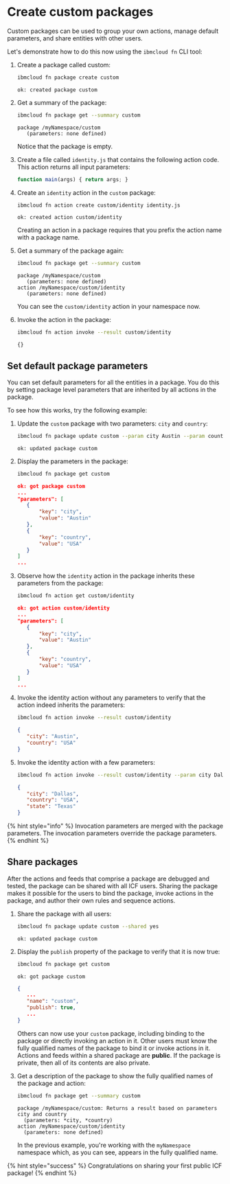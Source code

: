 <!--
#
# Licensed to the Apache Software Foundation (ASF) under one or more
# contributor license agreements.  See the NOTICE file distributed with
# this work for additional information regarding copyright ownership.
# The ASF licenses this file to You under the Apache License, Version 2.0
# (the "License"); you may not use this file except in compliance with
# the License.  You may obtain a copy of the License at
#
#     http://www.apache.org/licenses/LICENSE-2.0
#
# Unless required by applicable law or agreed to in writing, software
# distributed under the License is distributed on an "AS IS" BASIS,
# WITHOUT WARRANTIES OR CONDITIONS OF ANY KIND, either express or implied.
# See the License for the specific language governing permissions and
# limitations under the License.
#
-->

# Create custom packages

Custom packages can be used to group your own actions, manage default parameters, and share entities with other users.

Let's demonstrate how to do this now using the `ibmcloud fn` CLI tool:

1. Create a package called custom:

   ```bash
   ibmcloud fn package create custom
   ```

   ```text
   ok: created package custom
   ```

2. Get a summary of the package:

   ```bash
   ibmcloud fn package get --summary custom
   ```

   ```text
   package /myNamespace/custom
      (parameters: none defined)
   ```

   Notice that the package is empty.

3. Create a file called `identity.js` that contains the following action code. This action returns all input parameters:

   ```javascript
   function main(args) { return args; }
   ```

4. Create an `identity` action in the `custom` package:

   ```bash
   ibmcloud fn action create custom/identity identity.js
   ```

   ```text
   ok: created action custom/identity
   ```

   Creating an action in a package requires that you prefix the action name with a package name.

5. Get a summary of the package again:

   ```bash
   ibmcloud fn package get --summary custom
   ```

   ```text
   package /myNamespace/custom
      (parameters: none defined)
   action /myNamespace/custom/identity
      (parameters: none defined)
   ```

   You can see the `custom/identity` action in your namespace now.

6. Invoke the action in the package:

   ```bash
   ibmcloud fn action invoke --result custom/identity
   ```

   ```text
   {}
   ```

## Set default package parameters

You can set default parameters for all the entities in a package. You do this by setting package level parameters that are inherited by all actions in the package.

To see how this works, try the following example:

1. Update the `custom` package with two parameters: `city` and `country`:

   ```bash
   ibmcloud fn package update custom --param city Austin --param country USA
   ```

   ```text
   ok: updated package custom
   ```

2. Display the parameters in the package:


   ```bash
   ibmcloud fn package get custom
   ```

   ```json
   ok: got package custom
   ...
   "parameters": [
      {
          "key": "city",
          "value": "Austin"
      },
      {
          "key": "country",
          "value": "USA"
      }
   ]
   ...
   ```

3. Observe how the `identity` action in the package inherits these parameters from the package:

   ```bash
   ibmcloud fn action get custom/identity
   ```

   ```json
   ok: got action custom/identity
   ...
   "parameters": [
      {
          "key": "city",
          "value": "Austin"
      },
      {
          "key": "country",
          "value": "USA"
      }
   ]
   ...
   ```

3. Invoke the identity action without any parameters to verify that the action indeed inherits the parameters:

   ```bash
   ibmcloud fn action invoke --result custom/identity
   ```

   ```json
   {
      "city": "Austin",
      "country": "USA"
   }
   ```

4. Invoke the identity action with a few parameters:

   ```bash
   ibmcloud fn action invoke --result custom/identity --param city Dallas --param state Texas
   ```

   ```json
   {
      "city": "Dallas",
      "country": "USA",
      "state": "Texas"
   }
   ```

{% hint style="info" %}
Invocation parameters are merged with the package parameters. The invocation parameters override the package parameters.
{% endhint %}

## Share packages

After the actions and feeds that comprise a package are debugged and tested, the package can be shared with all ICF users. Sharing the package makes it possible for the users to bind the package, invoke actions in the package, and author their own rules and sequence actions.

1. Share the package with all users:

   ```bash
   ibmcloud fn package update custom --shared yes
   ```

   ```text
   ok: updated package custom
   ```

2. Display the `publish` property of the package to verify that it is now true:

   ```bash
   ibmcloud fn package get custom
   ```

   ```text
   ok: got package custom
   ```

   ```json
   {
      ...
      "name": "custom",
      "publish": true,
      ...
   }
   ```

   Others can now use your `custom` package, including binding to the package or directly invoking an action in it. Other users must know the fully qualified names of the package to bind it or invoke actions in it. Actions and feeds within a shared package are **public**. If the package is private, then all of its contents are also private.

3. Get a description of the package to show the fully qualified names of the package and action:

   ```bash
   ibmcloud fn package get --summary custom
   ```

   ```text
   package /myNamespace/custom: Returns a result based on parameters city and country
     (parameters: *city, *country)
   action /myNamespace/custom/identity
     (parameters: none defined)
   ```

   In the previous example, you're working with the `myNamespace` namespace which, as you can see, appears in the fully qualified name.

{% hint style="success" %}
Congratulations on sharing your first public ICF package!
{% endhint %}
